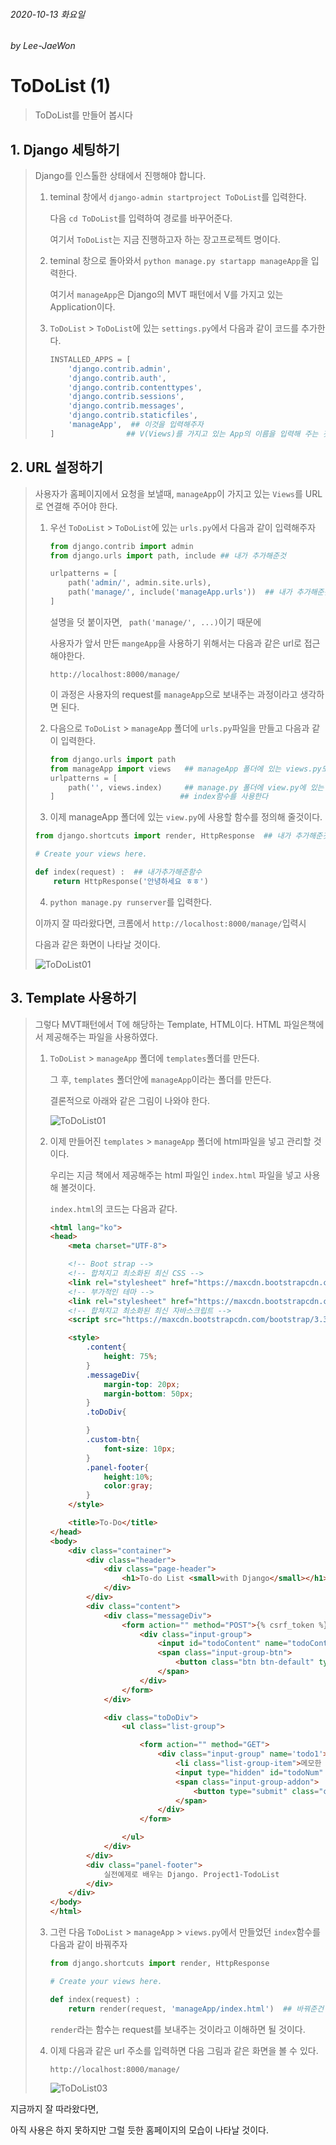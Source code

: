 ###### 2020-10-13 화요일

###### by Lee-JaeWon



# ToDoList (1)

> ToDoList를 만들어 봅시다



## 1. Django 세팅하기

> Django를 인스톨한 상태에서 진행해야 합니다.
>
> 1. teminal 창에서 `django-admin startproject ToDoList`를 입력한다.
>
>    다음 `cd ToDoList`를 입력하여 경로를 바꾸어준다.
>
>    여기서 `ToDoList`는 지금 진행하고자 하는 장고프로젝트 명이다.
>
>    
>
> 2. teminal 창으로 돌아와서 `python manage.py startapp manageApp`을 입력한다.
>
>    여기서 `manageApp`은 Django의 MVT 패턴에서 V를 가지고 있는 Application이다.
>
>    
>
> 3. `ToDoList` > `ToDoList`에 있는 `settings.py`에서 다음과 같이 코드를 추가한다.
>
>    ```python
>    INSTALLED_APPS = [
>        'django.contrib.admin',
>        'django.contrib.auth',
>        'django.contrib.contenttypes',
>        'django.contrib.sessions',
>        'django.contrib.messages',
>        'django.contrib.staticfiles',
>        'manageApp',  ## 이것을 입력해주자
>    ]				  ## V(Views)를 가지고 있는 App의 이름을 입력해 주는 것이다.
>    ```





## 2. URL 설정하기

> 사용자가 홈페이지에서 요청을 보낼때, `manageApp`이 가지고 있는 `Views`를 URL로 연결해 주어야 한다.
>
> 1. 우선 `ToDoList` > `ToDoList`에 있는 `urls.py`에서 다음과 같이 입력해주자
>
>    ```python
>    from django.contrib import admin
>    from django.urls import path, include ## 내가 추가해준것
>    
>    urlpatterns = [
>        path('admin/', admin.site.urls),
>        path('manage/', include('manageApp.urls'))  ## 내가 추가해준것
>    ]
>    ```
>
>    설명을 덧 붙이자면, ` path('manage/', ...)`이기 때문에
>
>     사용자가 앞서 만든 `mangeApp`을 사용하기 위해서는 다음과 같은 url로 접근해야한다. 
>
>    ```http
>    http://localhost:8000/manage/
>    ```
>
>    이 과정은 사용자의 request를 `manageApp`으로 보내주는 과정이라고 생각하면 된다.
>
> 
>
> 2. 다음으로 `ToDoList` > `manageApp` 폴더에 `urls.py`파일을 만들고 다음과 같이 입력한다.
>
>    ```python
>    from django.urls import path
>    from manageApp import views   ## manageApp 폴더에 있는 views.py모듈을 							      ## 임포트 하겟다 
>    urlpatterns = [
>        path('', views.index)     ## manage.py 폴더에 view.py에 있는 함수인
>    ]							  ## index함수를 사용한다
>    ```
>
>    
>
> 3.  이제 manageApp 폴더에 있는 `view.py`에 사용할 함수를 정의해 줄것이다.
>
>    ```python
>    from django.shortcuts import render, HttpResponse  ## 내가 추가해준것
>    
>    # Create your views here.
>    
>    def index(request) :  ## 내가추가해준함수
>        return HttpResponse('안녕하세요 ㅎㅎ')
>    ```
>
>    
>
> 4.  `python manage.py runserver`를 입력한다.
>
>    이까지 잘 따라왔다면, 크롬에서 `http://localhost:8000/manage/`입력시
>
>    다음과 같은 화면이 나타날 것이다.
>
>    ![ToDoList01](./마크다운이미지/ToDoList01.PNG)
>



## 3. Template 사용하기

> 그렇다 MVT패턴에서 T에 해당하는 Template, HTML이다. HTML 파일은책에서 제공해주는 파일을 사용하였다.
>
> 1. `ToDoList` > `manageApp` 폴더에 `templates`폴더를 만든다.
>
>    그 후, `templates` 폴더안에 `manageApp`이라는 폴더를 만든다.
>
>    결론적으로 아래와 같은 그림이 나와야 한다.
>
>    ![ToDoList01](./마크다운이미지/ToDoList02.PNG)
>
>    
>
> 2. 이제 만들어진 `templates`  > `manageApp` 폴더에 html파일을 넣고 관리할 것이다. 
>
>    우리는 지금 책에서 제공해주는 html 파일인 `index.html` 파일을 넣고 사용해 볼것이다.
>
>    `index.html`의 코드는 다음과 같다.
>
>    ```html
>    <html lang="ko">
>    <head>
>        <meta charset="UTF-8">
>    
>        <!-- Boot strap -->
>        <!-- 합쳐지고 최소화된 최신 CSS -->
>        <link rel="stylesheet" href="https://maxcdn.bootstrapcdn.com/bootstrap/3.3.2/css/bootstrap.min.css">
>        <!-- 부가적인 테마 -->
>        <link rel="stylesheet" href="https://maxcdn.bootstrapcdn.com/bootstrap/3.3.2/css/bootstrap-theme.min.css">
>        <!-- 합쳐지고 최소화된 최신 자바스크립트 -->
>        <script src="https://maxcdn.bootstrapcdn.com/bootstrap/3.3.2/js/bootstrap.min.js"></script>
>    
>        <style>
>            .content{
>                height: 75%;
>            }
>            .messageDiv{
>                margin-top: 20px;
>                margin-bottom: 50px;
>            }
>            .toDoDiv{
>    
>            }
>            .custom-btn{
>                font-size: 10px;
>            }
>            .panel-footer{
>                height:10%;
>                color:gray;
>            }
>        </style>
>    
>        <title>To-Do</title>
>    </head>
>    <body>
>        <div class="container">
>            <div class="header">
>                <div class="page-header">
>                    <h1>To-do List <small>with Django</small></h1>
>                </div>
>            </div>
>            <div class="content">
>                <div class="messageDiv">
>                    <form action="" method="POST">{% csrf_token %}
>                        <div class="input-group">
>                            <input id="todoContent" name="todoContent" type="text" class="form-control" placeholder="메모할 내용을 적어주세요">
>                            <span class="input-group-btn">
>                                <button class="btn btn-default" type="submit">메모하기!</button>
>                            </span>
>                        </div>
>                    </form>
>                </div>
>    
>                <div class="toDoDiv">
>                    <ul class="list-group">
>    
>                        <form action="" method="GET">
>                            <div class="input-group" name='todo1'>
>                                <li class="list-group-item">메모한 내용은 여기에 기록될 거에요</li>
>                                <input type="hidden" id="todoNum" name="todoNum" value="1"></input>
>                                <span class="input-group-addon">
>                                    <button type="submit" class="custom-btn btn btn-danger">완료</button>
>                                </span>
>                            </div>
>                        </form>
>    
>                    </ul>
>                </div>
>            </div>
>            <div class="panel-footer">
>                실전예제로 배우는 Django. Project1-TodoList
>            </div>
>        </div>
>    </body>
>    </html>
>    ```
>
>    
>
> 3. 그런 다음 `ToDoList` > `manageApp` > `views.py`에서 만들었던 `index`함수를 다음과 같이 바꿔주자
>
>    ```python
>    from django.shortcuts import render, HttpResponse
>    
>    # Create your views here.
>    
>    def index(request) :
>        return render(request, 'manageApp/index.html')  ## 바꿔준건 이부분
>    
>    ```
>
>    `render`라는 함수는 request를 보내주는 것이라고 이해하면 될 것이다.
>
> 4. 이제 다음과 같은 url 주소를 입력하면 다음 그림과 같은 화면을 볼 수 있다.
>
>    ```http
>    http://localhost:8000/manage/
>    ```
>
>    ![ToDoList03](./마크다운이미지/ToDoList03.PNG)



지금까지 잘 따라왔다면, 

아직 사용은 하지 못하지만 그럴 듯한 홈페이지의 모습이 나타날 것이다.